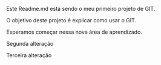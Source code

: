 Este Readme.md está sendo o meu primeiro projeto de GIT.

O objetivo deste projeto é explicar como usar o GIT.

Esperamos começar nessa nova área de aprendizado.

Segunda alteração

Terceira alteração